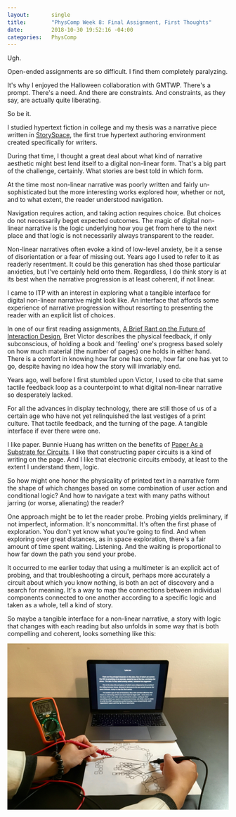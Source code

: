 ```yaml
---
layout:       single
title:        "PhysComp Week 8: Final Assignment, First Thoughts"
date:         2018-10-30 19:52:16 -04:00
categories:   PhysComp
---
```


Ugh.

Open-ended assignments are so difficult. I find them completely paralyzing.

It's why I enjoyed the Halloween collaboration with GMTWP. There's a prompt. There's a need. And there are constraints. And constraints, as they say, are actually quite liberating.

So be it.

I studied hypertext fiction in college and my thesis was a narrative piece written in [StorySpace](http://www.eastgate.com/storyspace/), the first true hypertext authoring environment created specifically for writers.

During that time, I thought a great deal about what kind of narrative aesthetic might best lend itself to a digital non-linear form. That's a big part of the challenge, certainly. What stories are best told in which form.

At the time most non-linear narrative was poorly written and fairly un-sophisticated but the more interesting works explored how, whether or not, and to what extent, the reader understood navigation.

Navigation requires action, and taking action requires choice. But choices do not necessarily beget expected outcomes. The magic of digital non-linear narrative is the logic underlying how you get from here to the next place and that logic is not necessarily always transparent to the reader.

Non-linear narratives often evoke a kind of low-level anxiety, be it a sense of disorientation or a fear of missing out. Years ago I used to refer to it as readerly resentment. It could be this generation has shed those particular anxieties, but I've certainly held onto them. Regardless, I do think story is at its best when the narrative progression is at least coherent, if not linear.

I came to ITP with an interest in exploring what a tangible interface for digital non-linear narrative might look like. An interface that affords some experience of narrative progression without resorting to presenting the reader with an explicit list of choices.

In one of our first reading assignments, [A Brief Rant on the Future of Interaction Design](http://worrydream.com/ABriefRantOnTheFutureOfInteractionDesign/), Bret Victor describes the physical feedback, if only subconscious, of holding a book and 'feeling' one's progress based solely on how much material (the number of pages) one holds in either hand. There is a comfort in knowing how far one has come, how far one has yet to go, despite having no idea how the story will invariably end.

Years ago, well before I first stumbled upon Victor, I used to cite that same tactile feedback loop as a counterpoint to what digital non-linear narrative so desperately lacked.

For all the advances in display technology, there are still those of us of a certain age who have not yet relinquished the last vestiges of a print culture. That tactile feedback, and the turning of the page. A tangible interface if ever there were one.

I like paper. Bunnie Huang has written on the benefits of [Paper As a Substrate for Circuits](https://www.bunniestudios.com/blog/?p=5259). I like that constructing paper circuits is a kind of writing on the page. And I like that electronic circuits embody, at least to the extent I understand them, logic.

So how might one honor the physicality of printed text in a narrative form the shape of which changes based on some combination of user action and conditional logic? And how to navigate a text with many paths without jarring (or worse, alienating) the reader?

One approach might be to let the reader probe. Probing yields preliminary, if not imperfect, information. It's noncommittal. It's often the first phase of exploration. You don't yet know what you're going to find. And when exploring over great distances, as in space exploration, there's a fair amount of time spent waiting. Listening. And the waiting is proportional to how far down the path you send your probe.

It occurred to me earlier today that using a multimeter is an explicit act of probing, and that troubleshooting a circuit, perhaps more accurately a circuit about which you know nothing, is both an act of discovery and a search for meaning. It's a way to map the connections between individual components connected to one another according to a specific logic and taken as a whole, tell a kind of story.

So maybe a tangible interface for a non-linear narrative, a story with logic that changes with each reading but also unfolds in some way that is both compelling and coherent, looks something like this:

![image-title-here](/assets/images/IMG_3635.jpg)
